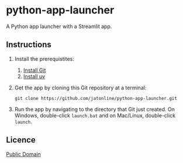 # python-app-launcher

A Python app launcher with a Streamlit app.

## Instructions

1. Install the prerequistites:

   1. [Install Git](https://git-scm.com/downloads)
   2. [Install uv](https://docs.astral.sh/uv/getting-started/installation/)

2. Get the app by cloning this Git repository at a terminal:

   ```
   git clone https://github.com/jatonline/python-app-launcher.git
   ```

3. Run the app by navigating to the directory that Git just created. On Windows, double-click `launch.bat` and on Mac/Linux, double-click `launch`.

## Licence

[Public Domain](https://creativecommons.org/publicdomain/zero/1.0/)
